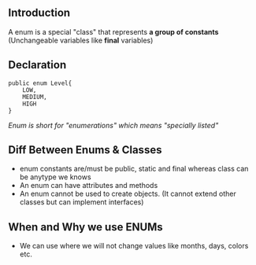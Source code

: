 ## Introduction
A enum is a special "class" that represents **a group of constants** 
(Unchangeable variables like **final** variables)

## Declaration
```
public enum Level{
    LOW,
    MEDIUM,
    HIGH
}
```
*Enum is short for "enumerations" which means "specially listed"*

## Diff Between Enums & Classes
* enum constants are/must be public, static and final whereas class can be anytype we knows
* An enum can have attributes and methods
* An enum cannot be used to create objects. (It cannot extend other classes but can implement interfaces)

## When and Why we use ENUMs
* We can use where we will not change values like months, days, colors etc.
